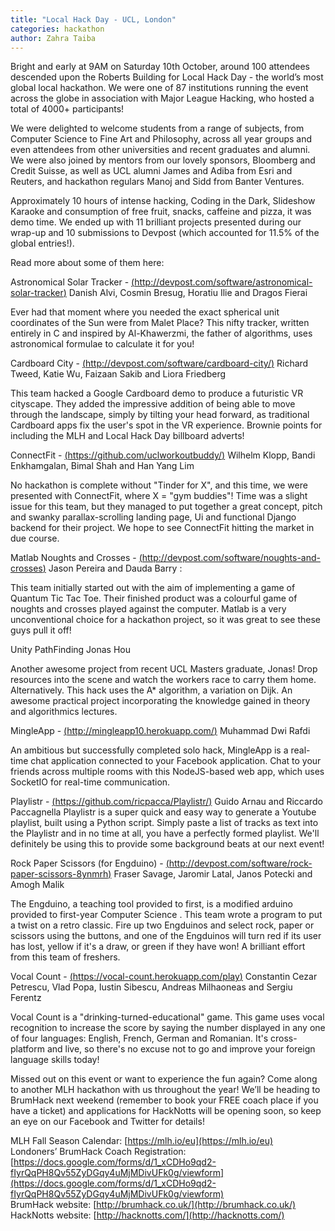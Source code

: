 ```yaml
---
title: "Local Hack Day - UCL, London"
categories: hackathon
author: Zahra Taiba
---
```

Bright and early at 9AM on Saturday 10th October, around 100 attendees descended upon the Roberts Building for Local Hack Day - the world’s most global local hackathon. We were one of 87 institutions running the event across the globe in association with Major League Hacking, who hosted a total of 4000+ participants!

We were delighted to welcome students from a range of subjects, from Computer Science to Fine Art and Philosophy, across all year groups and even attendees from other universities and recent graduates and alumni. We were also joined by mentors from our lovely sponsors, Bloomberg and Credit Suisse, as well as UCL alumni James and Adiba from Esri and Reuters, and hackathon regulars Manoj and Sidd from Banter Ventures. 

Approximately 10 hours of intense hacking, Coding in the Dark, Slideshow Karaoke and consumption of free fruit, snacks, caffeine and pizza, it was demo time. We ended up with 11 brilliant projects presented during our wrap-up and 10 submissions to Devpost (which accounted for 11.5% of the global entries!).

Read more about some of them here:

Astronomical Solar Tracker - [(http://devpost.com/software/astronomical-solar-tracker)](http://devpost.com/software/astronomical-solar-tracker)
Danish Alvi, Cosmin Bresug, Horatiu Ilie and Dragos Fierai

Ever had that moment where you needed the exact spherical unit coordinates of the Sun were from Malet Place? This nifty tracker, written entirely in C and inspired by Al-Khawerzmi, the father of algorithms, uses astronomical formulae to calculate it for you! 

Cardboard City - [(http://devpost.com/software/cardboard-city/)](http://devpost.com/software/cardboard-city/)
Richard Tweed, Katie Wu, Faizaan Sakib and Liora Friedberg

This team hacked a Google Cardboard demo to produce a futuristic VR cityscape. They added the impressive addition of being able to move through the landscape, simply by tilting your head forward, as traditional Cardboard apps fix the user's spot in the VR experience. Brownie points for including the MLH and Local Hack Day billboard adverts!


ConnectFit - [(https://github.com/uclworkoutbuddy/)](https://github.com/uclworkoutbuddy/)
Wilhelm Klopp, Bandi Enkhamgalan, Bimal Shah and Han Yang Lim

No hackathon is complete without "Tinder for X", and this time, we were presented with ConnectFit, where X = "gym buddies"! Time was a slight issue for this team, but they managed to put together a great concept, pitch and swanky parallax-scrolling landing page, Ui and functional Django backend for their project. We hope to see ConnectFit hitting the market in due course.

Matlab Noughts and Crosses - [(http://devpost.com/software/noughts-and-crosses)](http://devpost.com/software/noughts-and-crosses)
Jason Pereira and Dauda Barry : 

This team initially started out with the aim of implementing a game of Quantum Tic Tac Toe. Their finished product was a colourful game of noughts and crosses played against the computer. Matlab is a very unconventional choice for a hackathon project, so it was great to see these guys pull it off!


Unity PathFinding
Jonas Hou

Another awesome project from recent UCL Masters graduate, Jonas! Drop resources into the scene and watch the workers race to carry them home. Alternatively. This hack uses the A* algorithm, a variation on Dijk. An awesome practical project incorporating the knowledge gained in theory and algorithmics lectures.


MingleApp - [(http://mingleapp10.herokuapp.com/)](http://mingleapp10.herokuapp.com/)
Muhammad Dwi Rafdi 

An ambitious but successfully completed solo hack, MingleApp is a real-time chat application connected to your Facebook application. Chat to your friends across multiple rooms with this NodeJS-based web app, which uses SocketIO for real-time communication.


Playlistr - [(https://github.com/ricpacca/Playlistr/)](https://github.com/ricpacca/Playlistr/)
Guido Arnau and Riccardo Paccagnella
Playlistr is a super quick and easy way to generate a Youtube playlist, built using a Python script. Simply paste a list of tracks as text into the Playlistr and in no time at all, you have a perfectly formed playlist. We'll definitely be using this to provide some background beats at our next event!


Rock Paper Scissors (for Engduino) - [(http://devpost.com/software/rock-paper-scissors-8ynmrh)](http://devpost.com/software/rock-paper-scissors-8ynmrh)
Fraser Savage, Jaromir Latal, Janos Potecki and Amogh Malik

The Engduino, a teaching tool provided to first, is a modified arduino provided to first-year Computer Science . This team wrote a program to put a twist on a retro classic. Fire up two Engduinos and select rock, paper or scissors using the buttons, and one of the Engduinos will turn red if its user has lost, yellow if it's a draw, or green if they have won! A brilliant effort from this team of freshers.


Vocal Count - [(https://vocal-count.herokuapp.com/play)](https://vocal-count.herokuapp.com/play)
Constantin Cezar Petrescu, Vlad Popa, Iustin Sibescu, Andreas Milhaoneas and Sergiu Ferentz 

Vocal Count is a "drinking-turned-educational" game. This game uses vocal recognition to increase the score by saying the number displayed in any one of four languages: English, French, German and Romanian. It's cross-platform and live, so there's no excuse not to go and improve your foreign language skills today!

Missed out on this event or want to experience the fun again? Come along to another MLH hackathon with us throughout the year! We’ll be heading to BrumHack next weekend (remember to book your FREE coach place if you have a ticket)  and applications for HackNotts will be opening soon, so keep an eye on our Facebook and Twitter for details!

MLH Fall Season Calendar: [https://mlh.io/eu](https://mlh.io/eu)  
Londoners’ BrumHack Coach Registration: [https://docs.google.com/forms/d/1_xCDHo9qd2-fIyrQqPH8Qv55ZyDGqy4uMjMDivUFk0g/viewform](https://docs.google.com/forms/d/1_xCDHo9qd2-fIyrQqPH8Qv55ZyDGqy4uMjMDivUFk0g/viewform)  
BrumHack website: [http://brumhack.co.uk/](http://brumhack.co.uk/)  
HackNotts website: [http://hacknotts.com/](http://hacknotts.com/)  
